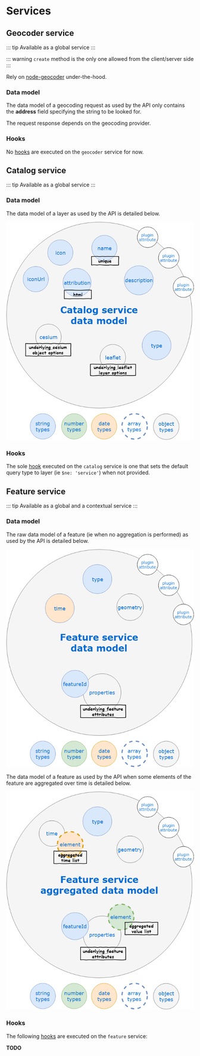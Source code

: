 # Services

## Geocoder service

::: tip
Available as a global service
:::

::: warning
`create` method is the only one allowed from the client/server side
:::

Rely on [node-geocoder](https://github.com/nchaulet/node-geocoder) under-the-hood.

### Data model

The data model of a geocoding request as used by the API only contains the **address** field specifying the string to be looked for.

The request response depends on the geocoding provider.

### Hooks

No [hooks](./hooks.md) are executed on the `geocoder` service for now.

## Catalog service

::: tip
Available as a global service
:::

### Data model

The data model of a layer as used by the API is detailed below.

![Catalog data model](../../assets/catalog-data-model.png)

### Hooks

The sole [hook](./hooks.md) executed on the `catalog` service is one that sets the default query type to layer (ie `$ne: 'service'`) when not provided.

## Feature service

::: tip
Available as a global and a contextual service
:::

### Data model

The raw data model of a feature (ie when no aggregation is performed) as used by the API is detailed below.

![Feature data model](../../assets/feature-data-model.png)

The data model of a feature as used by the API when some elements of the feature are aggregated over time is detailed below.

![Aggregated feature data model](../../assets/aggregated-feature-data-model.png)

### Hooks

The following [hooks](./hooks.md) are executed on the `feature` service:

**TODO**